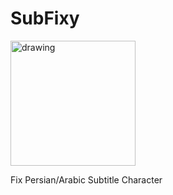 # SubFixy
<img src="https://nima-abdoli.github.io/Assets/Image/SubFixy.png" alt="drawing" width="200" />

Fix Persian/Arabic Subtitle Character
